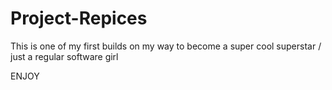 # Project-Repices

This is one of my first builds on my way to become a super cool superstar / just a regular software girl 

ENJOY 

